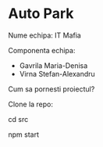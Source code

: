 # Auto Park

Nume echipa: IT Mafia

Componenta echipa:

* Gavrila Maria-Denisa
* Virna Stefan-Alexandru


Cum sa pornesti proiectul?

Clone la repo:

cd src

npm start
